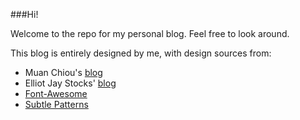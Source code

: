 ###Hi!

Welcome to the repo for my personal blog. Feel free to look around.

This blog is entirely designed by me, with design sources from:

* Muan Chiou's [blog](http://muan.co)
* Elliot Jay Stocks' [blog](http://www.elliotjaystocks.com/)
* [Font-Awesome](http://fortawesome.github.io/Font-Awesome/)
* [Subtle Patterns](http://subtlepatterns.com/)